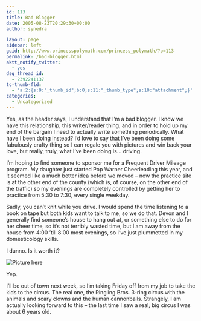 ```yaml
---
id: 113
title: Bad Blogger
date: 2005-08-23T20:29:30+00:00
author: synedra

layout: page
sidebar: left
guid: http://www.princesspolymath.com/princess_polymath/?p=113
permalink: /bad-blogger.html
aktt_notify_twitter:
  - yes
dsq_thread_id:
  - 2392241137
tc-thumb-fld:
  - 'a:2:{s:9:"_thumb_id";b:0;s:11:"_thumb_type";s:10:"attachment";}'
categories:
  - Uncategorized
---
```

Yes, as the header says, I understand that I&#8217;m a bad blogger. I know we have this relationship, this writer/reader thing, and in order to hold up my end of the bargain I need to actually write something periodically. What have I been doing instead? I&#8217;d love to say that I&#8217;ve been doing some fabulously crafty thing so I can regale you with pictures and win back your love, but really, truly, what I&#8217;ve been doing is&#8230; driving.
  
I&#8217;m hoping to find someone to sponsor me for a Frequent Driver Mileage program. My daughter just started Pop Warner Cheerleading this year, and it seemed like a much better idea before we moved &#8211; now the practice site is at the other end of the county (which is, of course, on the other end of the traffic) so my evenings are completely controlled by getting her to practice from 5:30 to 7:30, every single weekday.
  
Sadly, you can&#8217;t knit while you drive. I would spend the time listening to a book on tape but both kids want to talk to me, so we do that. Devon and I generally find someone&#8217;s house to hang out at, or something else to do for her cheer time, so it&#8217;s not terribly wasted time, but I am away from the house from 4:00 &#8217;till 8:00 most evenings, so I&#8217;ve just plummetted in my domesticology skills.
  
I dunno. Is it worth it?
  
![Picture here](http://www.perlgoddess.com/blog/images/v_cheer.JPG)
  
Yep.
  
I&#8217;ll be out of town next week, so I&#8217;m taking Friday off from my job to take the kids to the circus. The real one, the Ringling Bros. 3-ring circus with the animals and scary clowns and the human cannonballs. Strangely, I am actually looking forward to this &#8211; the last time I saw a real, big circus I was about 6 years old.
